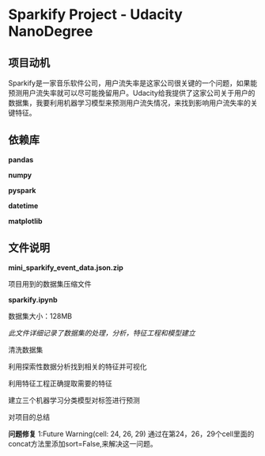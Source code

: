 # Sparkify Project - Udacity NanoDegree

## 项目动机
Sparkify是一家音乐软件公司，用户流失率是这家公司很关键的一个问题，如果能预测用户流失率就可以尽可能挽留用户。Udacity给我提供了这家公司关于用户的数据集，我要利用机器学习模型来预测用户流失情况，来找到影响用户流失率的关键特征。

## 依赖库
**pandas**

**numpy**

**pyspark**

**datetime**

**matplotlib**

## 文件说明

**mini_sparkify_event_data.json.zip**

项目用到的数据集压缩文件

**sparkify.ipynb**

数据集大小：128MB

_此文件详细记录了数据集的处理，分析，特征工程和模型建立_

清洗数据集

利用探索性数据分析找到相关的特征并可视化

利用特征工程正确提取需要的特征

建立三个机器学习分类模型对标签进行预测

对项目的总结

**问题修复**
1:Future Warning(cell: 24, 26, 29)
通过在第24，26，29个cell里面的concat方法里添加sort=False,来解决这一问题。


